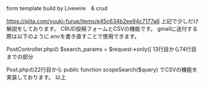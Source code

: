 form template build by Livewire　& crud

https://qiita.com/yuuki-furue/items/e45c634b2ee94c7177a6
上記で少しだけ解説をしております。
CRUD投稿フォームとCSVの機能です。
gmailに送付する際は以下のように.envを書き直すことで使用できます。

PostController.phpの
$search_params = $request->only([
13行目から74行目までの部分

Post.phpの22行目から
public function scopeSearch($query) 
でCSVの機能を実装しております。
以上
